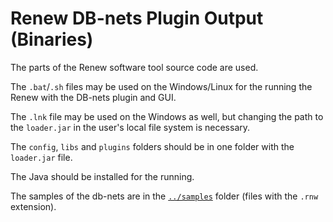 # Renew DB-nets Plugin Output (Binaries)

The parts of the Renew software tool source code are used.

The `.bat`/`.sh` files may be used on the Windows/Linux for the running the Renew with the DB-nets plugin and GUI.

The `.lnk` file may be used on the Windows as well, but changing the path to the `loader.jar` in the user's local file system is necessary.

The `config`, `libs` and `plugins` folders should be in one folder with the `loader.jar` file.

The Java should be installed for the running.

The samples of the db-nets are in the [`../samples`](../samples) folder (files with the `.rnw` extension).
